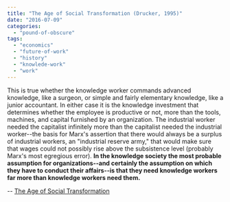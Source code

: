 ```yaml
---
title: "The Age of Social Transformation (Drucker, 1995)"
date: "2016-07-09"
categories: 
  - "pound-of-obscure"
tags: 
  - "economics"
  - "future-of-work"
  - "history"
  - "knowlede-work"
  - "work"
---
```


This is true whether the knowledge worker commands advanced knowledge, like a surgeon, or simple and fairly elementary knowledge, like a junior accountant. In either case it is the knowledge investment that determines whether the employee is productive or not, more than the tools, machines, and capital furnished by an organization. The industrial worker needed the capitalist infinitely more than the capitalist needed the industrial worker--the basis for Marx's assertion that there would always be a surplus of industrial workers, an "industrial reserve army," that would make sure that wages could not possibly rise above the subsistence level (probably Marx's most egregious error). **In the knowledge society the most probable assumption for organizations--and certainly the assumption on which they have to conduct their affairs--is that they need knowledge workers far more than knowledge workers need them.**

\-- [The Age of Social Transformation](http://www.theatlantic.com/past/docs/issues/95dec/chilearn/drucker.htm)
